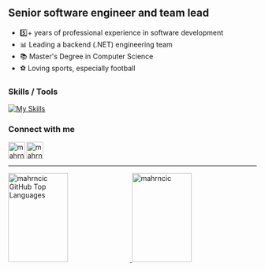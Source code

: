 ## Senior software engineer and team lead

- 5️⃣+ years of professional experience in software development
- 📊 Leading a backend (.NET) engineering team    
- 📚 Master's Degree in Computer Science
- ⚽ Loving sports, especially football

### Skills / Tools

[![My Skills](https://skillicons.dev/icons?i=cs,dotnet,postgres,rider,azure,aws,git,docker)](https://skillicons.dev)

### Connect with me

[<img target="_blank" align="left" alt="mahrncic | LinkedIn" width="34px" src="https://raw.githubusercontent.com/rahuldkjain/github-profile-readme-generator/master/src/images/icons/Social/linked-in-alt.svg" />][linkedin]
[<img target="_blank" align="left" alt="mahrncic | Gmail" width="34px" src="https://cdn-icons-png.flaticon.com/512/5968/5968534.png" />][gmail]

<br />
<br />

---

<a href="https://github.com/mahrncic">
  <img width="49%" height="180em" src="https://github-readme-stats.vercel.app/api/top-langs/?username=mahrncic&theme=dark&layout=compact" alt="mahrncic GitHub Top Languages" />
  <img width="49%" height="180em" src="https://github-readme-streak-stats.herokuapp.com/?user=mahrncic&theme=dark" alt="mahrncic" />
</a>

[linkedin]: https://www.linkedin.com/in/marko-hrncic
[gmail]: mailto:mahrncic@gmail.com
